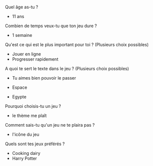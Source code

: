 Quel âge as-tu ?	
* 11 ans
	
Combien de temps veux-tu que ton jeu dure ?	
* 1 semaine
	
Qu'est ce qui est le plus important pour toi ?  (Plusieurs choix possibles) 	
* Jouer en ligne
* Progresser rapidement
	
A quoi te sert le texte dans le jeu ?  (Plusieurs choix possibles)	
* Tu aimes bien pouvoir le passer
	
* Espace
* Egypte
	
Pourquoi choisis-tu un jeu ? 	
* le thème me plaît
	
Comment sais-tu qu'un jeu ne te plaira pas ?	
* l'icône du jeu
	
Quels sont tes jeux préférés ?	
* Cooking dairy
* Harry Potter
